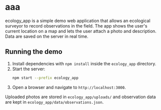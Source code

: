 # aaa

ecology_app is a simple demo web application that allows an ecological surveyor to record observations in the field. The app shows the user's current location on a map and lets the user attach a photo and description. Data are saved on the server in real time.

## Running the demo

1. Install dependencies with `npm install` inside the `ecology_app` directory.
2. Start the server:
   ```bash
   npm start --prefix ecology_app
   ```
3. Open a browser and navigate to `http://localhost:3000`.

Uploaded photos are stored in `ecology_app/uploads/` and observation data are kept in `ecology_app/data/observations.json`.
